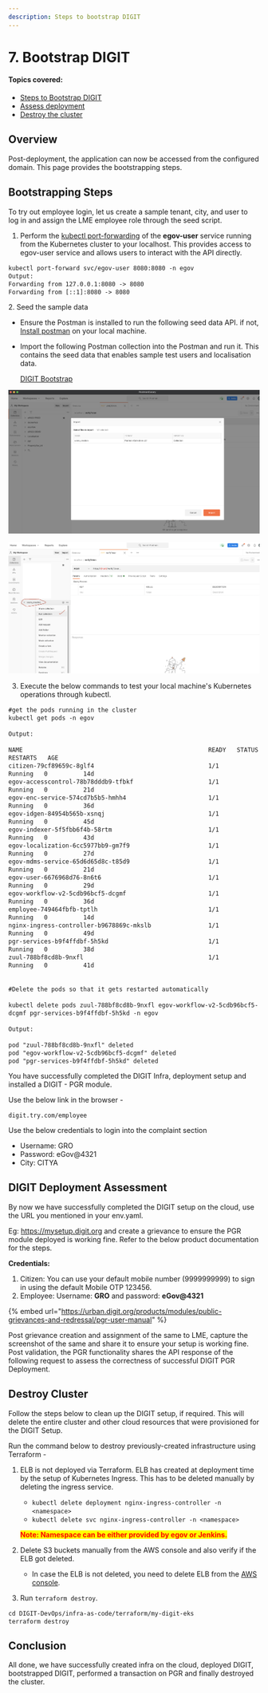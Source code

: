 ```yaml
---
description: Steps to bootstrap DIGIT
---
```


# 7. Bootstrap DIGIT

#### Topics covered:

* [Steps to Bootstrap DIGIT](7.-bootstrap-digit.md#steps-to-bootstrap)
* [Assess deployment](7.-bootstrap-digit.md#digit-deployment-assessment)
* [Destroy the cluster](7.-bootstrap-digit.md#destroy-the-cluster)

## Overview

Post-deployment, the application can now be accessed from the configured domain. This page provides the bootstrapping steps.

## Bootstrapping Steps

To try out employee login, let us create a sample tenant, city, and user to log in and assign the LME employee role through the seed script.

1. Perform the [kubectl port-forwarding](https://phoenixnap.com/kb/kubectl-port-forward) of the **egov-user** service running from the Kubernetes cluster to your localhost. This provides access to egov-user service and allows users to interact with the API directly.

```
kubectl port-forward svc/egov-user 8080:8080 -n egov
Output:
Forwarding from 127.0.0.1:8080 -> 8080
Forwarding from [::1]:8080 -> 8080
```

2\. Seed the sample data

* Ensure the Postman is installed to run the following seed data API. if not, [Install postman](https://www.postman.com/downloads/canary/) on your local machine.
*   Import the following Postman collection into the Postman and run it. This contains the seed data that enables sample test users and localisation data.

    [DIGIT Bootstrap](https://raw.githubusercontent.com/egovernments/DIGIT-DevOps/quickstart/deploy-as-code/bootstrap\_scripts/seed\_data.json)

![](<../../../../.gitbook/assets/image (94).png>)

![](<../../../../.gitbook/assets/image (181).png>)

3. Execute the below commands to test your local machine's Kubernetes operations through kubectl.

```
#get the pods running in the cluster
kubectl get pods -n egov

Output:

NAME                                                    READY   STATUS    RESTARTS   AGE
citizen-79cf89659c-8glf4                                1/1     Running   0          14d
egov-accesscontrol-78b78dddb9-tfbkf                     1/1     Running   0          21d
egov-enc-service-574cd7b5b5-hmhh4                       1/1     Running   0          36d
egov-idgen-84954b565b-xsnqj                             1/1     Running   0          45d
egov-indexer-5f5fbb6f4b-58rtm                           1/1     Running   0          43d
egov-localization-6cc5977bb9-gm7f9                      1/1     Running   0          27d
egov-mdms-service-65d6d65d8c-t85d9                      1/1     Running   0          21d
egov-user-6676968d76-8n6t6                              1/1     Running   0          29d
egov-workflow-v2-5cdb96bcf5-dcgmf                       1/1     Running   0          36d
employee-749464fbfb-tptlh                               1/1     Running   0          14d
nginx-ingress-controller-b9678869c-mkslb                1/1     Running   0          49d
pgr-services-b9f4ffdbf-5h5kd                            1/1     Running   0          38d
zuul-788bf8cd8b-9nxfl                                   1/1     Running   0          41d


#Delete the pods so that it gets restarted automatically

kubectl delete pods zuul-788bf8cd8b-9nxfl egov-workflow-v2-5cdb96bcf5-dcgmf pgr-services-b9f4ffdbf-5h5kd -n egov

Output:

pod "zuul-788bf8cd8b-9nxfl" deleted
pod "egov-workflow-v2-5cdb96bcf5-dcgmf" deleted
pod "pgr-services-b9f4ffdbf-5h5kd" deleted
```

You have successfully completed the DIGIT Infra, deployment setup and installed a DIGIT - PGR module.

Use the below link in the browser -

```
digit.try.com/employee
```

Use the below credentials to login into the complaint section

* Username: GRO
* Password: eGov@4321
* City: CITYA

## DIGIT Deployment Assessment

By now we have successfully completed the DIGIT setup on the cloud, use the URL you mentioned in your env.yaml.&#x20;

Eg: https://mysetup.digit.org and create a grievance to ensure the PGR module deployed is working fine. Refer to the below product documentation for the steps.

**Credentials:**

1. Citizen: You can use your default mobile number (9999999999) to sign in using the default Mobile OTP 123456.
2. Employee: Username: **GRO** and password: **eGov@4321**

{% embed url="https://urban.digit.org/products/modules/public-grievances-and-redressal/pgr-user-manual" %}

Post grievance creation and assignment of the same to LME, capture the screenshot of the same and share it to ensure your setup is working fine. Post validation, the PGR functionality shares the API response of the following request to assess the correctness of successful DIGIT PGR Deployment.

## Destroy Cluster <a href="#destroy-the-cluster" id="destroy-the-cluster"></a>

Follow the steps below to clean up the DIGIT setup, if required. This will delete the entire cluster and other cloud resources that were provisioned for the DIGIT Setup.

Run the command below to destroy previously-created infrastructure using Terraform -

1.  ELB is not deployed via Terraform. ELB has created at deployment time by the setup of Kubernetes Ingress. This has to be deleted manually by deleting the ingress service.&#x20;

    * `kubectl delete deployment nginx-ingress-controller -n <namespace>`
    *   `kubectl delete svc nginx-ingress-controller -n <namespace>`



    <mark style="color:red;">**Note: Namespace can be either provided by egov or Jenkins.**</mark>
2. Delete S3 buckets manually from the AWS console and also verify if the ELB got deleted.
   * In case the ELB is not deleted, you need to delete ELB from the [AWS console](https://docs.aws.amazon.com/elasticloadbalancing/latest/application/load-balancer-delete.html).
3. Run `terraform destroy`.

```
cd DIGIT-DevOps/infra-as-code/terraform/my-digit-eks
terraform destroy
```

## Conclusion

All done, we have successfully created infra on the cloud, deployed DIGIT, bootstrapped DIGIT, performed a transaction on PGR and finally destroyed the cluster.
